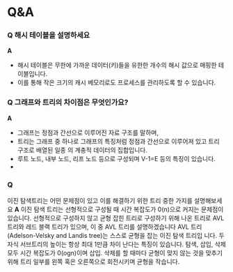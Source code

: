 # Q&A

### Q 해시 테이블을 설명하세요
**A**
- 해시 테이블은 무한에 가까운 데이터(키)들을 유한한 개수의 해시 값으로 매핑한 테이블입니다.
- 이를 통해 작은 크기의 캐시 베모리로도 프로세스를 관리하도록 할 수 있습니다.

### Q 그래프와 트리의 차이점은 무엇인가요?
**A**
- 그래프는 정점과 간선으로 이루어진 자료 구조를 말하며, 
- 트리는 그래프 중 하나로 그래프의 특징처럼 정점과 간선으로 이루어져 있고 트리 구조로 배열된 일종 의 계충적 데이터의 집합입니다. 
- 루트 노드, 내부 노드, 리프 노드 등으로 구성되며 V-1=E 등의 특징이 있습니다.
- 
### Q
이진 탐색트리는 어떤 문제점이 있고 이를 해결하기 위한 트리 중한 가지를 설명해보세요
**A**
이진 탐색 트리는 선형적으로 구성될 때 시간 복잡도가 0(n)으로 커지는 문제점이 있습니다. 선형적으로 구성하지 않고 균형 잡힌 트리로 구성하기 위해 나온 트리로 AVL 트리와 레드 블랙 트리가 있으며, 이 중 AVL 트리를 설명하겠습니다
AVL 트리(Adelson-Velsky and Landis tree)는 스스로 균형을 잡는 이진 탐색 트리입 니다. 두 자식 서브트리의 높이는 항상 최대 1만큼 차이 난다는 특징이 있습니다. 탐색, 삽입, 삭제 모두 시간 복잡도가 0(ogn)이며 삽입. 삭제를 할 때마다 균형이 맞지 않는 것을 맞추기 위해 트리 일부를 왼쪽 혹은 오른쪽으로 회전시키며 균형을 작습니다.
